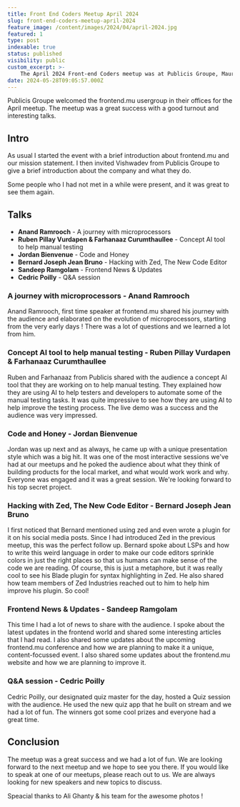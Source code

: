 ```yaml
---
title: Front End Coders Meetup April 2024
slug: front-end-coders-meetup-april-2024
feature_image: /content/images/2024/04/april-2024.jpg
featured: 1     
type: post
indexable: true
status: published
visibility: public
custom_excerpt: >-
    The April 2024 Front-end Coders meetup was at Publicis Groupe, Mauritius and we discussed the future of front-end development.
date: 2024-05-28T09:05:57.000Z
---
```


Publicis Groupe welcomed the frontend.mu usergroup in their offices for the April meetup. The meetup was a great success with a good turnout and interesting talks.

## Intro

As usual I started the event with a brief introduction about frontend.mu and our mission statement. I then invited Vishwadev from Publicis Groupe to give a brief introduction about the company and what they do.

Some people who I had not met in a while were present, and it was great to see them again.

## Talks

*   **Anand Ramrooch** - A journey with microprocessors
*   **Ruben Pillay Vurdapen & Farhanaaz Curumthaullee** - Concept AI tool to help manual testing
*   **Jordan Bienvenue** - Code and Honey
*   **Bernard Joseph Jean Bruno** - Hacking with Zed, The New Code Editor
*   **Sandeep Ramgolam** - Frontend News & Updates
*   **Cedric Poilly** - Q&A session


### A journey with microprocessors - Anand Ramrooch

Anand Ramrooch, first time speaker at frontend.mu shared his journey with the audience and elaborated on the evolution of microprocessors, starting from the very early days ! There was a lot of questions and we learned a lot from him.

### Concept AI tool to help manual testing - Ruben Pillay Vurdapen & Farhanaaz Curumthaullee

Ruben and Farhanaaz from Publicis shared with the audience a concept AI tool that they are working on to help manual testing. They explained how they are using AI to help testers and developers to automate some of the manual testing tasks. It was quite impressive to see how they are using AI to help improve the testing process. The live demo was a success and the audience was very impressed.

### Code and Honey - Jordan Bienvenue

Jordan was up next and as always, he came up with a unique presentation style which was a big hit. It was one of the most interactive sessions we've had at our meetups and he poked the audience about what they think of building products for the local market, and what would work work and why. Everyone was engaged and it was a great session. We're looking forward to his top secret project.

### Hacking with Zed, The New Code Editor - Bernard Joseph Jean Bruno

I first noticed that Bernard mentioned using zed and even wrote a plugin for it on his social media posts. Since I had introduced Zed in the previous meetup, this was the perfect follow up. Bernard spoke about LSPs and how to write this weird language in order to make our code editors sprinkle colors in just the right places so that us humans can make sense of the code we are reading. Of course, this is just a metaphore, but it was really cool to see his Blade plugin for syntax highlighting in Zed. He also shared how team members of Zed Industries reached out to him to help him improve his plugin. So cool! 

### Frontend News & Updates - Sandeep Ramgolam

This time I had a lot of news to share with the audience. I spoke about the latest updates in the frontend world and shared some interesting articles that I had read. I also shared some updates about the upcoming frontend.mu conference and how we are planning to make it a unique, content-focussed event. I also shared some updates about the frontend.mu website and how we are planning to improve it.

### Q&A session - Cedric Poilly

Cedric Poilly, our designated quiz master for the day, hosted a Quiz session with the audience. He used the new quiz app that he built on stream and we had a lot of fun. The winners got some cool prizes and everyone had a great time. 

## Conclusion

The meetup was a great success and we had a lot of fun. We are looking forward to the next meetup and we hope to see you there. If you would like to speak at one of our meetups, please reach out to us. We are always looking for new speakers and new topics to discuss.

Speacial thanks to Ali Ghanty & his team for the awesome photos !